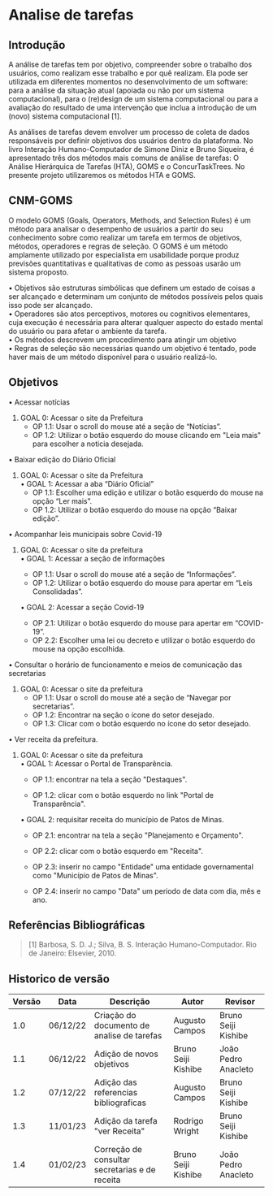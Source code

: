 # Analise de tarefas

## Introdução

A análise de tarefas tem por objetivo, compreender sobre o trabalho dos usuários, como realizam esse trabalho e por quê realizam. Ela pode ser utilizada em diferentes momentos no desenvolvimento de um software: para a análise da situação atual (apoiada ou não por um sistema computacional), para o (re)design de um sistema computacional ou para a avaliação do resultado de uma intervenção que inclua a introdução de um (novo) sistema computacional [1].

As análises de tarefas devem envolver um processo de coleta de dados responsáveis por definir objetivos dos usuários dentro da plataforma. No livro Interação Humano-Computador de Simone Diniz e Bruno Siqueira, é apresentado três dos métodos mais comuns de análise de tarefas: O Análise Hierárquica de Tarefas (HTA), GOMS e o ConcurTaskTrees.
No presente projeto utilizaremos os métodos HTA e GOMS.

## CNM-GOMS

O modelo GOMS (Goals, Operators, Methods, and Selection Rules) é um método para analisar o desempenho de usuários a partir do seu conhecimento sobre como realizar um tarefa em termos de objetivos, métodos, operadores e regras de seleção. O GOMS é um método amplamente utilizado por especialista em usabilidade porque produz previsões quantitativas e qualitativas de como as pessoas usarão um sistema proposto. <br/>

• Objetivos são estruturas simbólicas que definem um estado de coisas a ser alcançado e determinam um conjunto de métodos possíveis pelos quais isso pode ser alcançado. <br/>
• Operadores são atos perceptivos, motores ou cognitivos elementares, cuja execução é necessária para alterar qualquer aspecto do estado mental do usuário ou para afetar o ambiente da tarefa. <br/>
• Os métodos descrevem um procedimento para atingir um objetivo <br/>
• Regras de seleção são necessárias quando um objetivo é tentado, pode haver mais de um método disponível para o usuário realizá-lo. <br/>

## Objetivos

• Acessar notícias<br/>

1. GOAL 0: Acessar o site da Prefeitura <br/> 
   - OP 1.1: Usar o scroll do mouse até a seção de “Notícias”. <br/> 
   - OP 1.2: Utilizar o botão esquerdo do mouse clicando em "Leia mais" para escolher a noticia desejada. <br/>

• Baixar edição do Diário Oficial<br/>

1. GOAL 0: Acessar o site da Prefeitura <br/>
   • GOAL 1: Acessar a aba “Diário Oficial” <br/>
   - OP 1.1: Escolher uma edição e utilizar o botão esquerdo do mouse na opção “Ler mais”. <br/>
   - OP 1.2: Utilizar o botão esquerdo do mouse na opção “Baixar edição”. <br/>

• Acompanhar leis municipais sobre Covid-19 <br/>

1. GOAL 0: Acessar o site da prefeitura <br/>
   • GOAL 1: Acessar a seção de informações <br/>

   - OP 1.1: Usar o scroll do mouse até a seção de “Informações”. <br/>
   - OP 1.2: Utilizar o botão esquerdo do mouse para apertar em “Leis Consolidadas”.

   • GOAL 2: Acessar a seção Covid-19 <br/>

   - OP 2.1: Utilizar o botão esquerdo do mouse para apertar em “COVID-19”. <br/>
   - OP 2.2: Escolher uma lei ou decreto e utilizar o botão esquerdo do mouse na opção escolhida. <br/>

• Consultar o horário de funcionamento e meios de comunicação das secretarias <br/>

1. GOAL 0: Acessar o site da prefeitura <br/>
   - OP 1.1: Usar o scroll do mouse até a seção de “Navegar por secretarias”. <br/>
   - OP 1.2: Encontrar na seção o ícone do setor desejado. <br/>
   - OP 1.3: Clicar com o botão esquerdo no ícone do setor desejado. <br/>

• Ver receita da prefeitura.

1. GOAL 0: Acessar o site da prefeitura <br/>
   • GOAL 1: Acessar o Portal de Transparência. <br/>
   
      - OP 1.1: encontrar na tela a seção "Destaques". <br/>
      
      - OP 1.2: clicar com o botão esquerdo no link "Portal de Transparência". <br/>

   • GOAL 2: requisitar receita do município de Patos de Minas. <br/>
   
      - OP 2.1: encontrar na tela a seção "Planejamento e Orçamento". <br/>

      - OP 2.2: clicar com o botão esquerdo em "Receita". <br/>

      - OP 2.3: inserir no campo "Entidade" uma entidade governamental como "Município de Patos de Minas". <br/>

      - OP 2.4: inserir no campo "Data" um periodo de data com dia, mês e ano. <br/>


## Referências Bibliográficas

> [1] Barbosa, S. D. J.; Silva, B. S. Interação Humano-Computador. Rio de Janeiro: Elsevier, 2010.


## Historico de versão

| Versão | Data     | Descrição                                     | Autor               | Revisor             |
| ------ | -------- | --------------------------------------------- | ------------------- | ------------------- |
| 1.0    | 06/12/22 | Criação do documento de analise de tarefas    | Augusto Campos      | Bruno Seiji Kishibe |
| 1.1    | 06/12/22 | Adição de novos objetivos                     | Bruno Seiji Kishibe | João Pedro Anacleto |
| 1.2    | 07/12/22 | Adição das referencias bibliograficas         | Augusto Campos      | Bruno Seiji Kishibe |
| 1.3    | 11/01/23 | Adição da tarefa "ver Receita"                | Rodrigo Wright      | Bruno Seiji Kishibe |
| 1.4    | 01/02/23 | Correção de consultar secretarias e de receita| Bruno Seiji Kishibe | João Pedro Anacleto |
